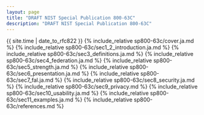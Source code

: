 ```yaml
---
layout: page
title: "DRAFT NIST Special Publication 800-63C"
description: "DRAFT NIST Special Publication 800-63C"
---
```


{{ site.time | date_to_rfc822 }}
{% include_relative sp800-63c/cover.ja.md %}
{% include_relative sp800-63c/sec1_2_introduction.ja.md %}
{% include_relative sp800-63c/sec3_definitions.ja.md %}
{% include_relative sp800-63c/sec4_federation.ja.md %}
{% include_relative sp800-63c/sec5_strength.ja.md %}
{% include_relative sp800-63c/sec6_presentation.ja.md %}
{% include_relative sp800-63c/sec7_fal.ja.md %}
{% include_relative sp800-63c/sec8_security.ja.md %}
{% include_relative sp800-63c/sec9_privacy.md %}
{% include_relative sp800-63c/sec10_usability.ja.md %}
{% include_relative sp800-63c/sec11_examples.ja.md %}
{% include_relative sp800-63c/references.md %}

